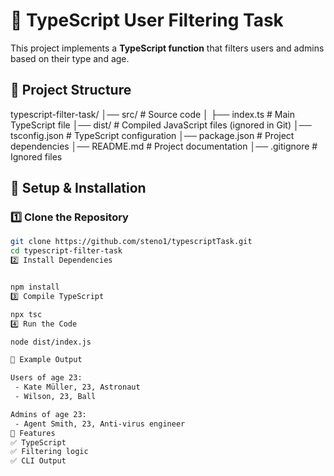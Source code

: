 # 🚀 TypeScript User Filtering Task

This project implements a **TypeScript function** that filters users and admins based on their type and age.

## 📂 Project Structure
typescript-filter-task/ │── src/ # Source code │ ├── index.ts # Main TypeScript file │── dist/ # Compiled JavaScript files (ignored in Git) │── tsconfig.json # TypeScript configuration │── package.json # Project dependencies │── README.md # Project documentation │── .gitignore # Ignored files


## 🔧 Setup & Installation
### 1️⃣ Clone the Repository  
```sh
git clone https://github.com/steno1/typescriptTask.git
cd typescript-filter-task
2️⃣ Install Dependencies


npm install
3️⃣ Compile TypeScript

npx tsc
4️⃣ Run the Code

node dist/index.js

📝 Example Output

Users of age 23:
 - Kate Müller, 23, Astronaut
 - Wilson, 23, Ball

Admins of age 23:
 - Agent Smith, 23, Anti-virus engineer
📌 Features
✅ TypeScript
✅ Filtering logic
✅ CLI Output

